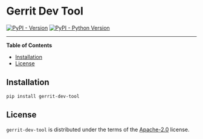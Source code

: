 # Gerrit Dev Tool

[![PyPI - Version](https://img.shields.io/pypi/v/gerrit-dev-tool.svg)](https://pypi.org/project/gerrit-dev-tool)
[![PyPI - Python Version](https://img.shields.io/pypi/pyversions/gerrit-dev-tool.svg)](https://pypi.org/project/gerrit-dev-tool)

-----

**Table of Contents**

- [Installation](#installation)
- [License](#license)

## Installation

```console
pip install gerrit-dev-tool
```

## License

`gerrit-dev-tool` is distributed under the terms of the [Apache-2.0](https://spdx.org/licenses/Apache-2.0.html) license.
